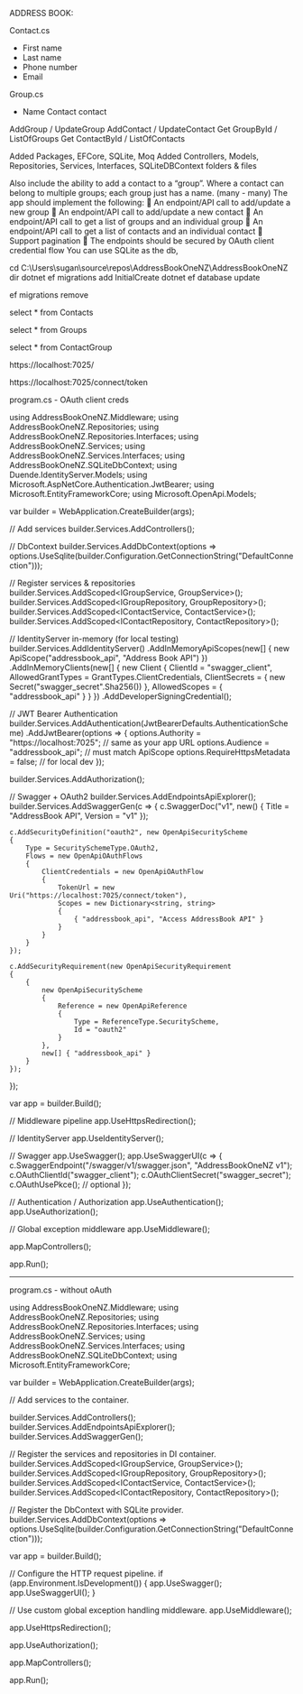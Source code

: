 ADDRESS BOOK:

Contact.cs
- First name
- Last name
- Phone number
- Email


Group.cs
- Name
Contact contact

AddGroup / UpdateGroup
AddContact / UpdateContact
Get GroupById / ListOfGroups
Get ContactById / ListOfContacts


Added Packages, EFCore, SQLite, Moq
Added Controllers, Models, Repositories, Services, Interfaces, SQLiteDBContext folders & files



Also include the ability to add a contact to a “group”. Where a contact can belong to
multiple groups; each group just has a name. (many - many)
The app should implement the following:
 An endpoint/API call to add/update a new group
 An endpoint/API call to add/update a new contact
 An endpoint/API call to get a list of groups and an individual group
 An endpoint/API call to get a list of contacts and an individual contact
 Support pagination
 The endpoints should be secured by OAuth client credential flow
You can use SQLite as the db,

cd C:\Users\sugan\source\repos\AddressBookOneNZ\AddressBookOneNZ
dir
dotnet ef migrations add InitialCreate
dotnet ef database update

ef migrations remove


select * from Contacts

select * from Groups

select * from ContactGroup

https://localhost:7025/

https://localhost:7025/connect/token




program.cs  - OAuth client creds

using AddressBookOneNZ.Middleware;
using AddressBookOneNZ.Repositories;
using AddressBookOneNZ.Repositories.Interfaces;
using AddressBookOneNZ.Services;
using AddressBookOneNZ.Services.Interfaces;
using AddressBookOneNZ.SQLiteDbContext;
using Duende.IdentityServer.Models;
using Microsoft.AspNetCore.Authentication.JwtBearer;
using Microsoft.EntityFrameworkCore;
using Microsoft.OpenApi.Models;

var builder = WebApplication.CreateBuilder(args);

// Add services
builder.Services.AddControllers();

// DbContext
builder.Services.AddDbContext<AppDbContext>(options =>
    options.UseSqlite(builder.Configuration.GetConnectionString("DefaultConnection"))); 

// Register services & repositories
builder.Services.AddScoped<IGroupService, GroupService>();
builder.Services.AddScoped<IGroupRepository, GroupRepository>();
builder.Services.AddScoped<IContactService, ContactService>();
builder.Services.AddScoped<IContactRepository, ContactRepository>();

// IdentityServer in-memory (for local testing)
builder.Services.AddIdentityServer()
    .AddInMemoryApiScopes(new[] { new ApiScope("addressbook_api", "Address Book API") })
    .AddInMemoryClients(new[]
    {
        new Client
        {
            ClientId = "swagger_client",
            AllowedGrantTypes = GrantTypes.ClientCredentials,
            ClientSecrets = { new Secret("swagger_secret".Sha256()) },
            AllowedScopes = { "addressbook_api" }
        }
    })
    .AddDeveloperSigningCredential();

// JWT Bearer Authentication
builder.Services.AddAuthentication(JwtBearerDefaults.AuthenticationScheme)
    .AddJwtBearer(options =>
    {
        options.Authority = "https://localhost:7025"; // same as your app URL
        options.Audience = "addressbook_api";         // must match ApiScope
        options.RequireHttpsMetadata = false;        // for local dev
    });

builder.Services.AddAuthorization();

// Swagger + OAuth2
builder.Services.AddEndpointsApiExplorer();
builder.Services.AddSwaggerGen(c =>
{
    c.SwaggerDoc("v1", new() { Title = "AddressBook API", Version = "v1" });

    c.AddSecurityDefinition("oauth2", new OpenApiSecurityScheme
    {
        Type = SecuritySchemeType.OAuth2,
        Flows = new OpenApiOAuthFlows
        {
            ClientCredentials = new OpenApiOAuthFlow
            {
                TokenUrl = new Uri("https://localhost:7025/connect/token"),
                Scopes = new Dictionary<string, string>
                {
                    { "addressbook_api", "Access AddressBook API" }
                }
            }
        }
    });

    c.AddSecurityRequirement(new OpenApiSecurityRequirement
    {
        {
            new OpenApiSecurityScheme
            {
                Reference = new OpenApiReference
                {
                    Type = ReferenceType.SecurityScheme,
                    Id = "oauth2"
                }
            },
            new[] { "addressbook_api" }
        }
    });
});

var app = builder.Build();

// Middleware pipeline
app.UseHttpsRedirection();

// IdentityServer
app.UseIdentityServer();

// Swagger
app.UseSwagger();
app.UseSwaggerUI(c =>
{
    c.SwaggerEndpoint("/swagger/v1/swagger.json", "AddressBookOneNZ v1");
    c.OAuthClientId("swagger_client");
    c.OAuthClientSecret("swagger_secret");
    c.OAuthUsePkce(); // optional
});

// Authentication / Authorization
app.UseAuthentication();
app.UseAuthorization();

// Global exception middleware
app.UseMiddleware<GlobalException>();

app.MapControllers();

app.Run();



------------------------
program.cs - without oAuth

using AddressBookOneNZ.Middleware;
using AddressBookOneNZ.Repositories;
using AddressBookOneNZ.Repositories.Interfaces;
using AddressBookOneNZ.Services;
using AddressBookOneNZ.Services.Interfaces;
using AddressBookOneNZ.SQLiteDbContext;
using Microsoft.EntityFrameworkCore;

var builder = WebApplication.CreateBuilder(args);

// Add services to the container.

builder.Services.AddControllers();
builder.Services.AddEndpointsApiExplorer();
builder.Services.AddSwaggerGen();

// Register the services and repositories in DI container.
builder.Services.AddScoped<IGroupService, GroupService>();
builder.Services.AddScoped<IGroupRepository, GroupRepository>();
builder.Services.AddScoped<IContactService, ContactService>();
builder.Services.AddScoped<IContactRepository, ContactRepository>();

// Register the DbContext with SQLite provider.
builder.Services.AddDbContext<AppDbContext>(options =>
    options.UseSqlite(builder.Configuration.GetConnectionString("DefaultConnection"))); 

var app = builder.Build();

// Configure the HTTP request pipeline.
if (app.Environment.IsDevelopment())
{
    app.UseSwagger();
    app.UseSwaggerUI();
}

// Use custom global exception handling middleware.
app.UseMiddleware<GlobalException>();

app.UseHttpsRedirection();

app.UseAuthorization();

app.MapControllers();

app.Run();







